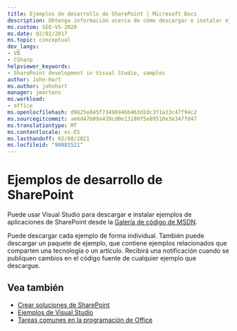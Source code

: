 ```yaml
---
title: Ejemplos de desarrollo de SharePoint | Microsoft Docs
description: Obtenga información acerca de cómo descargar e instalar ejemplos individuales o colecciones de ejemplos de aplicaciones de SharePoint.
ms.custom: SEO-VS-2020
ms.date: 02/02/2017
ms.topic: conceptual
dev_langs:
- VB
- CSharp
helpviewer_keywords:
- SharePoint development in Visual Studio, samples
author: John-Hart
ms.author: johnhart
manager: jmartens
ms.workload:
- office
ms.openlocfilehash: d9625e845f73496946b463d2dc3f1a13c47f94c2
ms.sourcegitcommit: ae6d47b09a439cd0e13180f5e89510e3e347fd47
ms.translationtype: MT
ms.contentlocale: es-ES
ms.lasthandoff: 02/08/2021
ms.locfileid: "99881521"
---
```

# <a name="sharepoint-development-samples"></a>Ejemplos de desarrollo de SharePoint
  Puede usar Visual Studio para descargar e instalar ejemplos de aplicaciones de SharePoint desde la [Galería de código de MSDN](https://code.msdn.microsoft.com/).

 Puede descargar cada ejemplo de forma individual. También puede descargar un paquete de ejemplo, que contiene ejemplos relacionados que comparten una tecnología o un artículo. Recibirá una notificación cuando se publiquen cambios en el código fuente de cualquier ejemplo que descargue.

## <a name="see-also"></a>Vea también
- [Crear soluciones de SharePoint](../sharepoint/create-sharepoint-solutions.md)
- [Ejemplos de Visual Studio](https://code.msdn.microsoft.com/vstudio)
- [Tareas comunes en la programación de Office](../vsto/common-tasks-in-office-programming.md)
